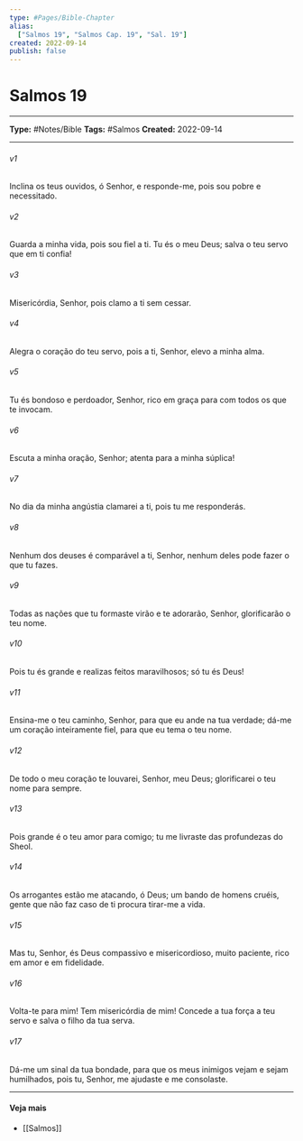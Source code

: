 ```yaml
---
type: #Pages/Bible-Chapter
alias:
  ["Salmos 19", "Salmos Cap. 19", "Sal. 19"]
created: 2022-09-14
publish: false
---
```


# Salmos 19

---

**Type:** #Notes/Bible
**Tags:** #Salmos
**Created:** 2022-09-14

---

###### v1
Inclina os teus ouvidos, ó Senhor, e responde-me, pois sou pobre e necessitado.
###### v2
Guarda a minha vida, pois sou fiel a ti. Tu és o meu Deus; salva o teu servo que em ti confia!
###### v3
Misericórdia, Senhor, pois clamo a ti sem cessar.
###### v4
Alegra o coração do teu servo, pois a ti, Senhor, elevo a minha alma.
###### v5
Tu és bondoso e perdoador, Senhor, rico em graça para com todos os que te invocam.
###### v6
Escuta a minha oração, Senhor; atenta para a minha súplica!
###### v7
No dia da minha angústia clamarei a ti, pois tu me responderás.
###### v8
Nenhum dos deuses é comparável a ti, Senhor, nenhum deles pode fazer o que tu fazes.
###### v9
Todas as nações que tu formaste virão e te adorarão, Senhor, glorificarão o teu nome.
###### v10
Pois tu és grande e realizas feitos maravilhosos; só tu és Deus!
###### v11
Ensina-me o teu caminho, Senhor, para que eu ande na tua verdade; dá-me um coração inteiramente fiel, para que eu tema o teu nome.
###### v12
De todo o meu coração te louvarei, Senhor, meu Deus; glorificarei o teu nome para sempre.
###### v13
Pois grande é o teu amor para comigo; tu me livraste das profundezas do Sheol.
###### v14
Os arrogantes estão me atacando, ó Deus; um bando de homens cruéis, gente que não faz caso de ti procura tirar-me a vida.
###### v15
Mas tu, Senhor, és Deus compassivo e misericordioso, muito paciente, rico em amor e em fidelidade.
###### v16
Volta-te para mim! Tem misericórdia de mim! Concede a tua força a teu servo e salva o filho da tua serva.
###### v17
Dá-me um sinal da tua bondade, para que os meus inimigos vejam e sejam humilhados, pois tu, Senhor, me ajudaste e me consolaste.


---

#### Veja mais

- [[Salmos]]
